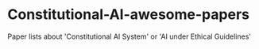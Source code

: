 # Constitutional-AI-awesome-papers
Paper lists about 'Constitutional AI System' or 'AI under Ethical Guidelines'
